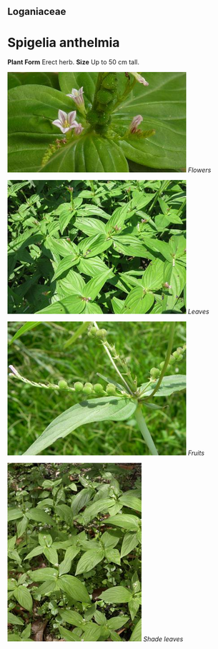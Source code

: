 ## Loganiaceae
# Spigelia anthelmia
 **Plant Form** Erect herb. **Size** Up to 50 cm tall.


![Flowers](59616_8f6ba6e58590ccd7aea9dfbd5acf5a85b00d5a53_960px.jpg)
 *Flowers* 

![Leaves](59707_BMW_8197_Spigelia_anthelmia_3.jpg)
 *Leaves* 

![Fruits](59618_Developing_fruits-Spigelia_anthelmia-_Joao_Medeiros.jpg)
 *Fruits* 

![Shade leaves](59615_75893668ee2a481e3565240a7242282ce6adc665_960px.jpg)
 *Shade leaves* 

